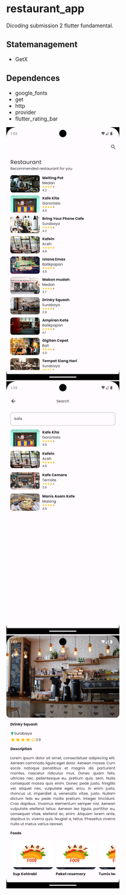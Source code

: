 # restaurant_app

Dicoding submission 2 flutter fundamental.

## Statemanagement
- GetX

## Dependences

- google_fonts
- get
- http
- provider
- flutter_rating_bar

![Screenshot 1](/assets/images/home.png)
![Screenshot 1](/assets/images/search.png)
![Screenshot 1](/assets/images/detail.png)



